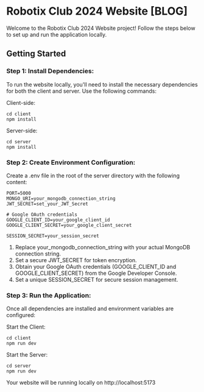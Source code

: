 # Robotix Club 2024 Website [BLOG]

Welcome to the Robotix Club 2024 Website project! Follow the steps below to set up and run the application locally.

## Getting Started

### Step 1: Install Dependencies: 
To run the website locally, you'll need to install the necessary dependencies for both the client and server. Use the following commands:

Client-side:
        
    cd client
    npm install

Server-side:
        
    cd server
    npm install

### Step 2: Create Environment Configuration: 
Create a .env file in the root of the server directory with the following content:

    PORT=5000
    MONGO_URI=your_mongodb_connection_string
    JWT_SECRET=set_your_JWT_Secret

    # Google OAuth credentials
    GOOGLE_CLIENT_ID=your_google_client_id
    GOOGLE_CLIENT_SECRET=your_google_client_secret

    SESSION_SECRET=your_session_secret

1. Replace your_mongodb_connection_string with your actual MongoDB connection string.
2. Set a secure JWT_SECRET for token encryption.
3. Obtain your Google OAuth credentials (GOOGLE_CLIENT_ID and GOOGLE_CLIENT_SECRET) from the Google Developer Console.
4. Set a unique SESSION_SECRET for secure session management.

### Step 3: Run the Application: 
Once all dependencies are installed and environment variables are configured:

Start the Client:
    
    cd client
    npm run dev

Start the Server:
    
    cd server
    npm run dev

Your website will be running locally on http://localhost:5173
